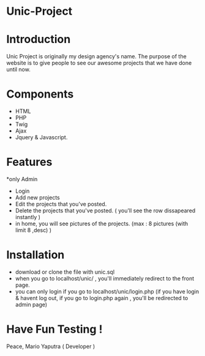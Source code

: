 # Unic-Project



# Introduction

Unic Project is originally my design agency's name. The purpose of the website is to give people to
see our awesome projects that we have done until now.

# Components

- HTML
- PHP
- Twig
- Ajax
- Jquery & Javascript.

# Features

*only Admin

- Login 
- Add new projects
- Edit the projects that you've posted.
- Delete the projects that you've posted. ( you'll see the row dissapeared instantly )
- in home, you will see pictures of the projects. (max : 8 pictures (with limit 8 ,desc) )


# Installation
- download or clone the file with unic.sql
- when you go to localhost/unic/ , you'll immediately redirect to the front page.
- you can only login if you go to localhost/unic/login.php
  (if you have login & havent log out, if you go to login.php again , you'll be redirected to admin page)


# Have Fun Testing !

Peace,  Mario Yaputra ( Developer )
